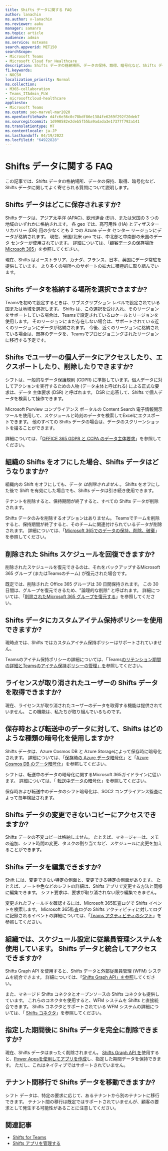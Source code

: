 ```yaml
---
title: Shifts データに関する FAQ
author: lanachin
ms.author: v-lanachin
ms.reviewer: aaku
manager: samanro
ms.topic: article
audience: admin
ms.service: msteams
search.appverid: MET150
searchScope:
- Microsoft Teams
- Microsoft Cloud for Healthcare
description: Shifts データの格納場所、データの保持、取得、暗号化など、Shifts データに関してよく寄せられる質問への回答を取得します。
f1.keywords:
- NOCSH
localization_priority: Normal
ms.collection:
- M365-collaboration
- Teams_ITAdmin_FLW
- microsoftcloud-healthcare
appliesto:
- Microsoft Teams
ms.custom: seo-marvel-mar2020
ms.openlocfilehash: d4fc6e36c0c78bdf86e1384fe6269f292f20deb7
ms.sourcegitcommit: 1d990582e2deb5f55ba9adada3e17377f792a141
ms.translationtype: MT
ms.contentlocale: ja-JP
ms.lasthandoff: 04/19/2022
ms.locfileid: "64922828"
---
```

# <a name="shifts-data-faq"></a>Shifts データに関する FAQ

この記事では、Shifts データの格納場所、データの保持、取得、暗号化など、Shifts データに関してよく寄せられる質問について説明します。

## <a name="where-is-shifts-data-stored"></a>Shifts データはどこに保存されますか?

Shifts データは、アジア太平洋 (APAC)、欧州連合 (EU)、または米国の 3 つの地域のいずれかに格納されます。 各 geo では、高可用性 (HA) とディザスター リカバリー (DR) 用の少なくとも 2 つの Azure データ センター リージョンにデータが格納されます。 現在、米国/北米 geo では、中北部と中南部の米国のデータ センターが使用されています。 詳細については、「[顧客データの保存場所Microsoft 365](/microsoft-365/enterprise/o365-data-locations)」を参照してください。

現在、Shifts はオーストラリア、カナダ、フランス、日本、英国にデータ常駐を提供しています。 より多くの場所へのサポートの拡大に積極的に取り組んでいます。

## <a name="can-i-choose-where-shifts-data-is-stored"></a>Shifts データを格納する場所を選択できますか?

Teamsを初めて設定するときは、サブスクリプション レベルで設定されている国または地域を選択します。 Shifts は、この選択を受け入れ、そのリージョンをサポートしている場合は、Teamsで設定されているロケールとリージョンを使用します。 そのリージョンにまだ存在しない場合は、サポートされている近くのリージョンにデータが格納されます。 今後、近くのリージョンに格納されている場合は、既存のデータを、Teamsでプロビジョニングされたリージョンに移行する予定です。

## <a name="can-i-access-and-export-or-delete-a-users-personal-data-in-shifts"></a>Shifts でユーザーの個人データにアクセスしたり、エクスポートしたり、削除したりできますか?

シフトは、一般的なデータ保護規則 (GDPR) に準拠しています。個人データに対してアクションを実行するための人物 (データ主体と呼ばれる) による正式な要求は、データ 主体要求 (DSR) と呼ばれます。 DSR に応答して、Shifts で個人データを検索して操作できます。

Microsoft Purview コンプライアンス ポータルの Content Search 電子情報開示ツールを使用して、スケジュールと時刻のデータを検索してExcelにエクスポートできます。 他のすべての Shifts データの場合は、データのスクリーンショットを撮ることができます。

詳細については、「[OFFICE 365 GDPR と CCPA のデータ主体要求](/microsoft-365/compliance/gdpr-dsr-office365)」を参照してください。

## <a name="what-happens-to-shifts-data-if-i-turn-off-shifts-for-my-organization"></a>組織の Shifts をオフにした場合、Shifts データはどうなりますか?

組織内の Shift をオフにしても、データ *は削除されません* 。 Shifts をオフにした後で Shift を有効にした場合でも、Shifts データは引き続き使用できます。

テナントを削除すると、保持期間が終了すると、すべての Shifts データが削除されます。

Shifts データのみを削除するオプションはありません。 Teamsでチームを削除すると、保持期間が終了すると、そのチームに関連付けられているデータが削除されます。 詳細については、「[Microsoft 365でのデータの保持、削除、破棄](/compliance/assurance/assurance-data-retention-deletion-and-destruction-overview)」を参照してください。

## <a name="can-i-recover-a-shifts-schedule-that-was-deleted"></a>削除された Shifts スケジュールを回復できますか?

削除されたスケジュールを復元できるのは、それをバックアップするMicrosoft 365 グループ (またはTeamsのチーム) が復元された場合です。

既定では、削除された Office 365 グループは 30 日間保持されます。 この 30 日間は、グループを復元できるため、"論理的な削除" と呼ばれます。 詳細については、「[削除されたMicrosoft 365 グループを復元する](/microsoft-365/admin/create-groups/restore-deleted-group?view=o365-worldwide&tabs=admin-center)」を参照してください。

## <a name="can-i-use-custom-retention-policies-for-shifts-data"></a>Shifts データにカスタムアイテム保持ポリシーを使用できますか?

現時点では、Shifts ではカスタムアイテム保持ポリシーはサポートされていません。

Teamsのアイテム保持ポリシーの詳細については、「Teams[のリテンション期間の詳細とTeams](/microsoft-365/compliance/retention-policies-teams)[のアイテム保持ポリシーの管理」を](../../retention-policies.md)参照してください。

## <a name="can-i-retrieve-shifts-data-for-a-user-whose-license-was-revoked"></a>ライセンスが取り消されたユーザーの Shifts データを取得できますか?

現在、ライセンスが取り消されたユーザーのデータを取得する機能は提供されていません。 この機能は、私たちが取り組んでいるものです。

## <a name="what-type-of-encryption-does-shifts-use-for-data-at-rest-and-in-transit"></a>保存時および転送中のデータに対して、Shifts はどのような種類の暗号化を使用しますか?

Shifts データは、Azure Cosmos DB と Azure Storageによって保存時に暗号化されます。 詳細については、「[保存時の Azure データ暗号化](/azure/security/fundamentals/encryption-atrest)」と「[Azure Cosmos DB のデータ暗号化](/azure/cosmos-db/database-encryption-at-rest)」を参照してください。

シフトは、転送中のデータの暗号化に関するMicrosoft 365ガイドラインに従います。 詳細については、「 [転送中データの暗号化](/compliance/assurance/assurance-encryption-in-transit)」を参照してください。

保存時および転送中のデータのシフト暗号化は、SOC2 コンプライアンス監査によって毎年検証されます。

## <a name="can-i-access-immutable-copies-of-shifts-data"></a>Shifts データの変更できないコピーにアクセスできますか?

Shifts データの不変コピーは格納しません。 たとえば、マネージャーは、メモの追加、シフト時間の変更、タスクの割り当てなど、スケジュールに変更を加えることができます。

## <a name="can-shifts-data-be-edited"></a>Shifts データを編集できますか?

Shift には、変更できない特定の側面と、変更できる特定の側面があります。 たとえば、ノートや色などのシフトの詳細は、Shifts アプリで変更する方法と同様に編集できます。 シフト要求は、要求が取り消されない限り編集できません。

変更されたフィールドを確認するには、Microsoft 365監査ログで Shifts イベントを検索します。 Microsoft 365監査ログの Shifts アクティビティに対してログに記録されるイベントの詳細については、「[Teams アクティビティのシフト](../../audit-log-events.md#shifts-in-teams-activities)」を参照してください。

## <a name="my-organization-uses-a-workforce-management-system-for-scheduling-can-we-integrate-with-and-access-shifts-data"></a>組織では、スケジュール設定に従業員管理システムを使用しています。 Shifts データと統合してアクセスできますか?

Shifts Graph API を使用すると、Shifts データと外部従業員管理 (WFM) システムを統合できます。 詳細については、「[Shifts Graph API」を参照](/graph/api/resources/shift)してください。

また、マネージド Shifts コネクタとオープンソースの Shifts コネクタも提供しています。 これらのコネクタを使用すると、WFM システムを Shifts と直接統合できます。 Shifts コネクタとサポートされている WFM システムの詳細については、「 [Shifts コネクタ](shifts-connectors.md)」を参照してください。

## <a name="can-shifts-data-be-deleted-permanently-after-a-specified-period-of-time"></a>指定した期間後に Shifts データを完全に削除できますか?

現在、Shifts データはまったく削除されません。 [Shifts Graph API を](/graph/api/resources/shift)使用すると、[Power Appsを使用してアプリを作成](/powerapps/maker/)し、指定した期間データを保持できます。 ただし、これはネイティブではサポートされていません。

## <a name="can-shifts-data-be-moved-in-a-tenant-to-tenant-migration"></a>テナント間移行で Shifts データを移動できますか?

シフト データは、特定の要求に応じて、あるテナントから別のテナントに移行できます。 テナント間の移行は既定ではサポートされていませんが、顧客の要求として発生する可能性があることに注意してください。

## <a name="related-articles"></a>関連記事

- [Shifts for Teams](../shifts-for-teams-landing-page.md)
- [Shifts アプリを管理する](manage-the-shifts-app-for-your-organization-in-teams.md)
